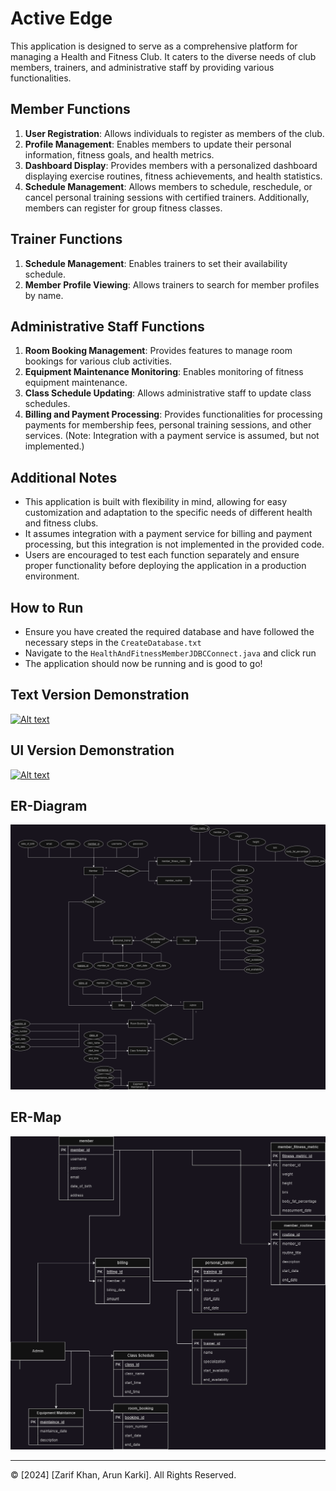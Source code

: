 # Active Edge

This application is designed to serve as a comprehensive platform for managing a Health and Fitness Club. It caters to the diverse needs of club members, trainers, and administrative staff by providing various functionalities.

## Member Functions

1. **User Registration**: Allows individuals to register as members of the club.
2. **Profile Management**: Enables members to update their personal information, fitness goals, and health metrics.
3. **Dashboard Display**: Provides members with a personalized dashboard displaying exercise routines, fitness achievements, and health statistics.
4. **Schedule Management**: Allows members to schedule, reschedule, or cancel personal training sessions with certified trainers. Additionally, members can register for group fitness classes.

## Trainer Functions

1. **Schedule Management**: Enables trainers to set their availability schedule.
2. **Member Profile Viewing**: Allows trainers to search for member profiles by name.

## Administrative Staff Functions

1. **Room Booking Management**: Provides features to manage room bookings for various club activities.
2. **Equipment Maintenance Monitoring**: Enables monitoring of fitness equipment maintenance.
3. **Class Schedule Updating**: Allows administrative staff to update class schedules.
4. **Billing and Payment Processing**: Provides functionalities for processing payments for membership fees, personal training sessions, and other services. (Note: Integration with a payment service is assumed, but not implemented.)

## Additional Notes

- This application is built with flexibility in mind, allowing for easy customization and adaptation to the specific needs of different health and fitness clubs.
- It assumes integration with a payment service for billing and payment processing, but this integration is not implemented in the provided code.
- Users are encouraged to test each function separately and ensure proper functionality before deploying the application in a production environment.

## How to Run
- Ensure you have created the required database and have followed the necessary steps in the ```CreateDatabase.txt```
- Navigate to the  ```HealthAndFitnessMemberJDBCConnect.java``` and click run
- The application should now be running and is good to go!

## Text Version Demonstration
[![Alt text](https://img.youtube.com/vi/vQqswpxaSW0/0.jpg)](https://www.youtube.com/watch?v=vQqswpxaSW0)

## UI Version Demonstration
[![Alt text](https://img.youtube.com/vi/f_C4L8Uz7vo/0.jpg)](https://www.youtube.com/watch?v=f_C4L8Uz7vo)

## ER-Diagram
![Alt text](https://github.com/Nicerice96/HealthAndFitnessApp/raw/master/docs/HealthAndFitnessApp-ER.drawio.png)

## ER-Map
![Alt text](https://github.com/Nicerice96/HealthAndFitnessApp/raw/master/docs/HealthAndFitnessAppER-MAP.drawio.png)

---------------------------------------------------------------------
© [2024] [Zarif Khan, Arun Karki]. All Rights Reserved.
